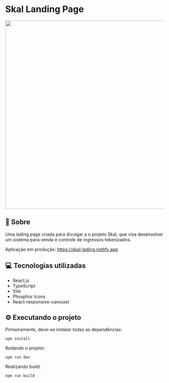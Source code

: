 # Skal Landing Page

<img src="https://github.com/oliver-zyn/skal/assets/89222905/68e92be8-4051-47a8-a300-3b062b83c3e3" width="600" />

## 📖 Sobre

Uma lading page criada para divulgar a o projeto Skal, que visa desenvolver um sistema para venda e controle de ingressos tokenizados.

Aplicação em produção: https://skal-lading.netlify.app

## 💻 Tecnologias utilizadas

- React.js
- TypeScript
- Vite
- Phosphor Icons
- React-responsive-carousel

## ⚙️ Executando o projeto

Primeiramente, deve-se instalar todas as dependências:
```
npm install
```

Rodando o projeto:
```
npm run dev
```
Realizando build:
```
npm run build
```
